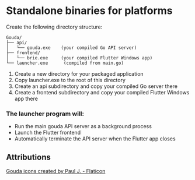 # Standalone binaries for platforms

Create the following directory structure:
```
Gouda/
├── api/
│   └── gouda.exe    (your compiled Go API server)
├── frontend/
│   └── brie.exe     (your compiled Flutter Windows app)
└── launcher.exe      (compiled from main.go)
```

1. Create a new directory for your packaged application
2. Copy launcher.exe to the root of this directory
3. Create an api subdirectory and copy your compiled Go server there
4. Create a frontend subdirectory and copy your compiled Flutter Windows app there

### The launcher program will:

* Run the main gouda API server as a background process
* Launch the Flutter frontend
* Automatically terminate the API server when the Flutter app closes

## Attributions

<a href="https://www.flaticon.com/free-icons/gouda" title="gouda icons">Gouda icons created by Paul J. - Flaticon</a>
